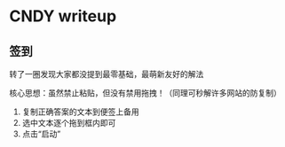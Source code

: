 # CNDY writeup

## 签到

转了一圈发现大家都没提到最零基础，最萌新友好的解法

核心思想：虽然禁止粘贴，但没有禁用拖拽！（同理可秒解许多网站的防复制）

1. 复制正确答案的文本到便签上备用
2. 选中文本逐个拖到框内即可
3. 点击“启动”


